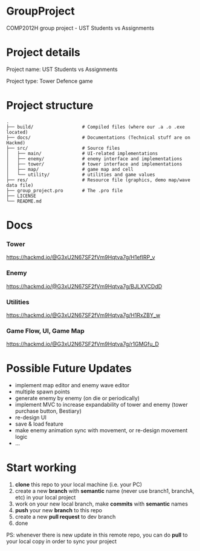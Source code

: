 # GroupProject
COMP2012H group project - UST Students vs Assignments

# Project details
Project name: UST Students vs Assignments

Project type: Tower Defence game

# Project structure
```
.
├── build/                  # Compiled files (where our .a .o .exe located)
├── docs/                   # Documentations (Technical stuff are on Hackmd)
├── src/                    # Source files
│   ├── main/               # UI-related implementations
│   ├── enemy/              # enemy interface and implementations
│   ├── tower/              # tower interface and implementations
│   ├── map/                # game map and cell
│   └── utility/            # utilities and game values
├── res/                    # Resource file (graphics, demo map/wave data file)
├── group_project.pro       # The .pro file
├── LICENSE
└── README.md
```

# Docs
### Tower
https://hackmd.io/@G3xU2N67SF2fVm9Hqtva7g/H1efIRP_v
### Enemy
https://hackmd.io/@G3xU2N67SF2fVm9Hqtva7g/BJLXVCDdD
### Utilities
https://hackmd.io/@G3xU2N67SF2fVm9Hqtva7g/H1RxZBY_w
### Game Flow, UI, Game Map
https://hackmd.io/@G3xU2N67SF2fVm9Hqtva7g/r1GMGfu_D

# Possible Future Updates
* implement map editor and enemy wave editor
* multiple spawn points
* generate enemy by enemy (on die or periodically)
* implement MVC to increase expandability of tower and enemy (tower purchase button, Bestiary)
* re-design UI
* save & load feature
* make enemy animation sync with movement, or re-design movement logic
* ...

# Start working
1. **clone** this repo to your local machine (i.e. your PC)
2.  create a new **branch** with **semantic** name (never use branch1, branchA, etc) in your local project
3. work on your new local branch, make **commits** with **semantic** names
4. **push** your new **branch** to this repo
5. create a new **pull request** to dev branch
6. done

PS: whenever there is new update in this remote repo, you can do **pull** to your local copy in order to sync your project

